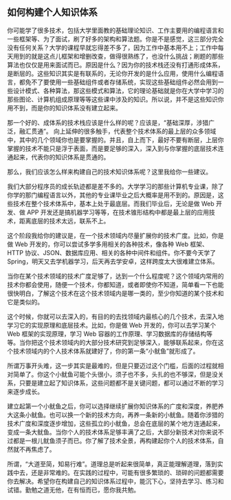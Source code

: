 
## 如何构建个人知识体系

你可能学了很多技术，包括大学里面教的基础理论知识、工作主要用的编程语言和一些框架等、为了面试，刷了好多的架构和算法题。你是不是感觉，这三部分完全没有任何关系？大学的课程早就忘得差不多了，因为工作中基本用不上；工作中每天用到的就是这点儿框架和增删改查，做得很熟练了，也没什么挑战；刷题的那些算法也仅仅是用来面试而已。原因是什么？因为你的技术栈还没有打通形成体系，是断层的。这些知识其实是有联系的，无论你开发的是什么应用，使用什么编程语言，都免不了要使用一些基础组件或者存储系统，实现这些基础组件必然会用到一些设计模式、各种算法，那这些模式和算法，它的理论基础就是你在大学中学习的那些图论、计算机组成原理等等这些课中涉及的知识。所以说，并不是这些知识你用不到，而是你的知识体系没有建立起来。

那一个好的、成体系的技术栈应该是什么样的呢？应该是，“基础深厚，涉猎广泛，融汇贯通”。
向上延伸的很多触手，代表整个技术体系的最上层的众多领域中，其中的几个领域你也是要掌握的。并且，自上而下，最好不要有断层，上层你掌握的技术不能只是浮于表面，而是要足够的深入，深入到与你掌握的底层技术连通起来，代表你的知识体系是贯通的。

那么，我们应该怎么样来构建自己的技术知识体系呢？这里我给你一些建议。

我们大部分程序员的成长轨迹都是差不多的。大学学习的那些计算机专业课，除了你学的那门编程语言以外，其他的专业课毕业之后大概率是用不到的。原因是，这些技术在整个技术体系中，基本上处于最底层。而我们毕业后，无论是做 Web 开发、做 APP 开发还是搞机器学习等等，在技术锥形结构中都是最上层的应用技术，距离底层的技术太远，联系不上。

这个阶段我给你的建议是，在一个技术领域内尽量扩展你的技术广度。比如，你是做 Web 开发的，你可以尝试多学多用相关的各种技术，像各种 Web 框架、HTTP 协议、JSON、数据库应用、相关的各种中间件和组件。你不要今天学了 Spring，明天又去学机器学习，后天再去学安卓，这样跨度太大很难建立体系。

当你在某个技术领域的技术广度足够了，达到一个什么程度呢？这个领域内常用的技术你都会使用，随便一个技术，你都知道，或者即使你不知道，简单看一下也能很快明白，了解这个技术在这个技术领域内是哪一类的，至少你知道的某个技术和它是类似的。

这个时候，你就可以去深入的，有目的的去找领域内最核心的几个技术，去深入地学习它的实现原理和底层技术。比如，你是做 Web 开发的，你可以去学习某个 Web 框架的实现原理，学习 Web 容器的工作原理、学习数据库的存储结构等等。当你把这个技术领域内的大部分技术研究到足够深入，能够联系起来，你在这个技术领域内的个人技术体系就建好了，你的第一条“小鱿鱼”就形成了。

所谓万事开头难，这一步其实是最难的，但是只要迈过这个门槛，后面的过程就相对简单了。你这个小鱿鱼可能个头很小，须子也不多，头扎的也不够深，但是没关系，只要是建立起了知识体系，这些问题都不是关键问题，都可以通过不断的学习来逐步成长。

建立起第一个小鱿鱼之后，你可以选择继续扩展你知识体系的广度和深度，养肥养大这条小鱿鱼。也可以换一个新的技术方向，再养一条新的小鱿鱼。随着你涉猎的技术广度和深度逐步增加，这些孤立的小鱿鱼，总会在底层的某个地方连通起来，变成一条大鱿鱼。当你个人的技术体系足够丰满了之后，大部分新技术对你来说不过都是一根儿鱿鱼须子而已。你了解了技术全景，再构建起你个人的技术体系，自然就不再焦虑了。

所谓，“大道至简，知易行难”。道理总是听起来很简单，真正能理解道理，落到实践中去，还是非常难的。在实践的过程中，可能有很多繁琐的、琐碎的问题都需要你去解决。希望你在构建自己的知识体系过程中，能沉下心，坚持去学习、练习和试错。勤勉之道无他，在有恒而已，愿你我共勉。